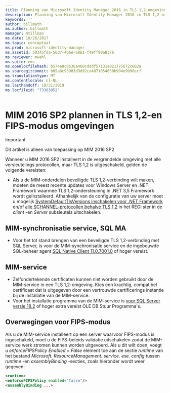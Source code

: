 ```yaml
---
title: Planning van Microsoft Identity Manager 2016 in TLS 1,2-omgeving | Microsoft Docs
description: Planning van Microsoft Identity Manager 2016 in TLS 1,2-omgeving
keywords: ''
author: billmath
ms.author: billmath
manager: mtillman
ms.date: 10/26/2017
ms.topic: conceptual
ms.prod: microsoft-identity-manager
ms.assetid: 50345fda-56d7-4b6e-a861-f49ff90a8376
ms.reviewer: mwahl
ms.suite: ems
ms.openlocfilehash: b574a9c8536a460cdddf57131a821775672c082a
ms.sourcegitcommit: b09a8c93983d9d92ca4871054650b994e9996ecf
ms.translationtype: MT
ms.contentlocale: nl-NL
ms.lasthandoff: 10/31/2019
ms.locfileid: "73383952"
---
```

# <a name="planning-mim-2016-sp2-in-tls-12-or-fips-mode-environments"></a>MIM 2016 SP2 plannen in TLS 1,2-en FIPS-modus omgevingen


> [!IMPORTANT]
> Dit artikel is alleen van toepassing op MIM 2016 SP2

Wanneer u MIM 2016 SP2 installeert in de vergrendelde omgeving met alle versleutelings protocollen, maar TLS 1,2 is uitgeschakeld, gelden de volgende vereisten:
- Als u de MIM-onderdelen beveiligde TLS 1,2-verbinding wilt maken, moeten de meest recente updates voor Windows Server en .NET Framework waarmee TLS 1,2-ondersteuning in .NET 3,5 Framework wordt geïnstalleerd. Afhankelijk van de configuratie van uw server moet u mogelijk [SystemDefaultTlsVersions inschakelen voor .NET Framework](https://support.microsoft.com/help/3154520/support-for-tls-system-default-versions-included-in-the-net-framework) en/of [alle SCHANNEL-protocollen behalve TLS 1,2](https://docs.microsoft.com/windows-server/security/tls/tls-registry-settings) in het REGI ster in de *client* -en *Server* subsleutels uitschakelen.

## <a name="mim-synchronization-service-sql-ma"></a>MIM-synchronisatie service, SQL MA

- Voor het tot stand brengen van een beveiligde TLS 1,2-verbinding met SQL Server, is voor de MIM-synchronisatie service en de ingebouwde SQL-beheer agent [SQL Native Client 11.0.7001.0](https://www.microsoft.com/download/details.aspx?id=50402) of hoger vereist.

## <a name="mim-service"></a>MIM-service
- Zelfondertekende certificaten kunnen niet worden gebruikt door de MIM-service in een TLS 1,2-omgeving. Kies een krachtig, compatibel certificaat dat is uitgegeven door een vertrouwde certificerings instantie bij de installatie van de MIM-service.
- Voor het installatie programma van de MIM-service is [voor SQL Server versie 18,2](https://www.microsoft.com/download/details.aspx?id=56730) of hoger extra vereist OLE DB Stuur Programma's.

## <a name="fips-mode-considerations"></a>Overwegingen voor FIPS-modus

Als u de MIM-service installeert op een server waarvoor FIPS-modus is ingeschakeld, moet u de FIPS-beleids validatie uitschakelen zodat de MIM-service werk stromen kunnen worden uitgevoerd. Als u dit wilt doen, voegt u *enforceFIPSPolicy Enabled = False* element toe aan de sectie *runtime* van het bestand *Microsoft. ResourceManagement. service. exe. config* tussen *runtime* -en *assemblyBinding* -secties, zoals hieronder wordt weer gegeven:

```XML
<runtime>
<enforceFIPSPolicy enabled="false"/>
<assemblyBinding ...>
```    